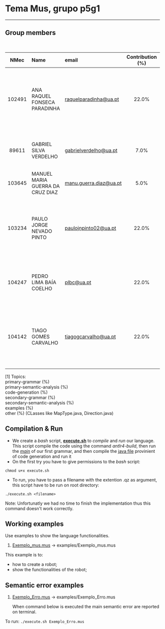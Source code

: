 # Tema Mus, grupo p5g1
-----

## Group members
&nbsp;

| NMec | Name | email | Contribution (%) | Detailed contribution [1]
|:-:|:--|:--|:-:|:--|
| 102491 | ANA RAQUEL FONSECA PARADINHA | raquelparadinha@ua.pt | 22.0% | primary-grammar(33%)<br>primary-semantic-analysis(33%)<br>code-generation(33%)<br>examples(33%)<br>testing(33%)<br>other(33%)|
| 89611 | GABRIEL SILVA VERDELHO | gabrielverdelho@ua.pt | 7.0% | examples (20%)<br>secondary-semantic-analysis (15%)<br>secondary-grammar(20%)|
| 103645 | MANUEL MARIA GUERRA DA CRUZ DIAZ | manu.guerra.diaz@ua.pt | 5.0% | examples (20%)<br>secondary-grammar(20%)|
| 103234 | PAULO JORGE NEVADO PINTO | paulojnpinto02@ua.pt | 22.0% | primary-grammar(33%)<br>primary-semantic-analysis(33%)<br>code-generation(33%)<br>examples(33%)<br>testing(33%)<br>other(33%)|
| 104247 | PEDRO LIMA BAÍA COELHO | plbc@ua.pt | 22.0% | examples (20%)<br>secondary-semantic-analysis (85%)<br>secondary-grammar(60%)<br>other(40%)|
| 104142 | TIAGO GOMES CARVALHO | tiagogcarvalho@ua.pt | 22.0% | primary-grammar(33%)<br>primary-semantic-analysis(33%)<br>code-generation(33%)<br>examples(33%)<br>testing(33%)<br>other(33%)|

[1] Topics:<br>
   primary-grammar (%)<br>primary-semantic-analysis (%)<br>code-generation (%)<br>secondary-grammar (%)<br>secondary-semantic-analysis (%)<br>examples (%)<br>other (%) (CLasses like MapType.java, Direction.java)



## Compilation & Run

- We create a *bash* script, **[execute.sh](/execute.sh)** to *compile* and *run* our language. This script compile the code using the command *antlr4-build*, then run the *[main](/src/mus/musMain.java)* of our first grammar, and then compile the [java file](../src/Output.java) provinient of code generation and run it
- On the first try you have to give permissions to the *bash* script:
```
chmod u+x execute.sh
```
- To run, you have to pass a filename with the extention .qz as argument, this script have to be run on root directory:
```
./execute.sh <filename>
```


Note: Unfortunatly we had no time to finish the implementation thus this command doesn't work correctly.

## Working examples

Use examples to show the language functionalities.

1. [Exemplo_mus.mus](./../examples/Exemplo_mus.mus) -> examples/Exemplo_mus.mus

  This example is to:
  - how to create a robot;
  - show the functionalities of the robot;

## Semantic error examples

1. [Exemplo_Erro.mus](./../examples/Exemplo_Erro.mus) -> examples/Exemplo_Erro.mus

    When command below is executed the main semantic error are reported on terminal. 

  To run:
    ```
    ./execute.sh Exemplo_Erro.mus
    ```